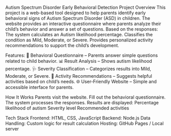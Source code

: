 Autism Spectrum Disorder Early Behavioral Detection
Project Overview
This project is a web-based tool designed to help parents identify early behavioral signs of Autism Spectrum Disorder (ASD) in children.
The website provides an interactive questionnaire where parents analyze their child’s behavior and answer a set of questions.
Based on the responses:
The system calculates an Autism likelihood percentage.
Classifies the condition as Mild, Moderate, or Severe.
Provides personalized activity recommendations to support the child’s development.

Features:
🧠 Behavioral Questionnaire – Parents answer simple questions related to child behavior.
📊 Result Analysis – Shows autism likelihood percentage.
🩺 Severity Classification – Categorizes results into Mild, Moderate, or Severe.
🎯 Activity Recommendations – Suggests helpful activities based on child’s needs.
🌐 User-Friendly Website – Simple and accessible interface for parents.

How It Works
Parents visit the website.
Fill out the behavioral questionnaire.
The system processes the responses.
Results are displayed:
Percentage likelihood of autism
Severity level
Recommended activities

Tech Stack
Frontend: HTML, CSS, JavaScript
Backend: Node.js 
Data Handling: Custom logic for result calculation
Hosting: GitHub Pages / Local server

